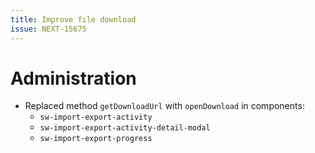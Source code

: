 ```yaml
---
title: Improve file download
issue: NEXT-15675
---
```

# Administration
* Replaced method `getDownloadUrl` with `openDownload` in components:
    - `sw-import-export-activity`
    - `sw-import-export-activity-detail-modal`
    - `sw-import-export-progress`
